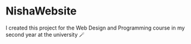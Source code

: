 # NishaWebsite
I created this project for the Web Design and Programming course in my second year at the university 🪄
